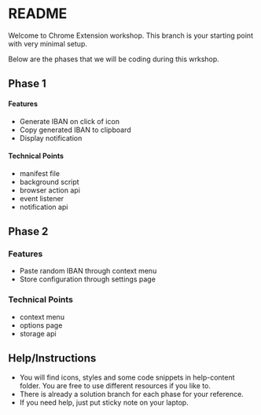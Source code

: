 # README #

Welcome to Chrome Extension workshop.
This branch is your starting point with very minimal setup.

Below are the phases that we will be coding during this wrkshop.

## Phase 1 ##

#### Features ####
* Generate IBAN on click of icon
* Copy generated IBAN to clipboard
* Display notification

#### Technical Points ####
* manifest file
* background script
* browser action api
* event listener
* notification api

## Phase 2 ##

### Features ###
* Paste random IBAN through context menu
* Store configuration through settings page

### Technical Points ###
* context menu
* options page
* storage api

## Help/Instructions ##
* You will find icons, styles and some code snippets in help-content folder. You are free to use different resources if you like to.
* There is already a solution branch for each phase for your reference.
* If you need help, just put sticky note on your laptop.
